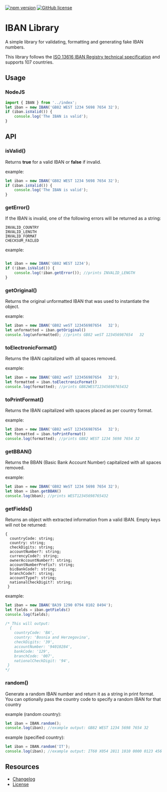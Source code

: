 [![npm version](https://badge.fury.io/js/@dellacagna%2Fiban.svg)](https://badge.fury.io/js/@dellacagna%2Fiban)
[![GitHub license](https://img.shields.io/badge/license-MIT-blue.svg)](https://raw.githubusercontent.com/dellacagna/iban/master/LICENSE)

# IBAN Library
A simple library for validating, formatting and generating fake IBAN numbers.

This library follows the [ISO 13616 IBAN Registry technical specification](https://www.swift.com/standards/data-standards/iban-international-bank-account-number) and supports 107 countries.

## Usage
### NodeJS
```ts
import { IBAN } from '../index';  
let iban = new IBAN('GB82 WEST 1234 5698 7654 32');
if (iban.isValid()) {
    console.log('The IBAN is valid');
}
```
## API
### isValid()
Returns **true** for a valid IBAN or **false** if invalid.

example:
```ts
let iban = new IBAN('GB82 WEST 1234 5698 7654 32');
if (iban.isValid()) {
    console.log('The IBAN is valid');
}
```

### getError()
If the IBAN is invalid, one of the following errors will be returned as a string:
```
INVALID_COUNTRY
INVALID_LENGTH
INVALID_FORMAT
CHECKSUM_FAILED
```


example:
```ts

let iban = new IBAN('GB82 WEST 1234');
if (!iban.isValid()) {
    console.log(!iban.getError()); //prints INVALID_LENGTH
}
```

### getOriginal()
Returns the original unformatted IBAN that was used to instantiate the object.

example:
```ts
let iban = new IBAN('GB82 weST 123456987654   32');
let unformatted = iban.getOriginal()
console.log(unformatted); //prints GB82 weST 123456987654   32
```

### toElectronicFormat()
Returns the IBAN capitalized with all spaces removed.

example:
```ts
let iban = new IBAN('GB82 weST 123456987654   32');
let formatted = iban.toElectronicFormat()
console.log(formatted); //prints GB82WEST12345698765432
```

### toPrintFormat()
Returns the IBAN capitalized with spaces placed as per country format.

example:
```ts
let iban = new IBAN('GB82 weST 123456987654   32');
let formatted = iban.toPrintFormat()
console.log(formatted); //prints GB82 WEST 1234 5698 7654 32
```

### getBBAN()
Returns the BBAN (Basic Bank Account Number) capitalized with all spaces removed.

example:
```ts
let iban = new IBAN('GB82 WeST 1234 5698 7654 32');
let bban = iban.getBBAN()
console.log(bban); //prints WEST12345698765432
```

### getFields()
Returns an object with extracted information from a valid IBAN. Empty keys will not be returned:

```
{
  countryCode: string;
  country: string;
  checkDigits: string;
  accountNumber?: string;
  currencyCode?: string;
  ownerAccountNumber?: string;
  accountNumberPrefix?: string;
  bicBankCode?: string;
  branchCode?: string;
  accountType?: string;
  nationalCheckDigit?: string;
 }
```

example:
```ts
let iban = new IBAN('BA39 1290 0794 0102 8494');
let fields = iban.getFields()
console.log(fields);

/* This will output:
  {
    countryCode: 'BA',
    country: 'Bosnia and Herzegovina',
    checkDigits: '39',
    accountNumber: '94010284',
    bankCode: '129',
    branchCode: '007',
    nationalCheckDigit: '94',
 } 
*/
```
### random()
Generate a random IBAN number and return it as a string in print format. You can optionally pass the country code to specify a random IBAN for that country

example (random country):
```ts
let iban = IBAN.random();
console.log(iban); //example output: GB82 WEST 1234 5698 7654 32
```

example (specified country):
```ts
let iban = IBAN.random('IT');
console.log(iban); //example output: IT60 X054 2811 1010 0000 0123 456
```

## Resources
* [Changelog](https://github.com/dellacagna/iban/blob/master/CHANGELOG.md)
* [License](https://raw.githubusercontent.com/dellacagna/iban/master/LICENSE)
